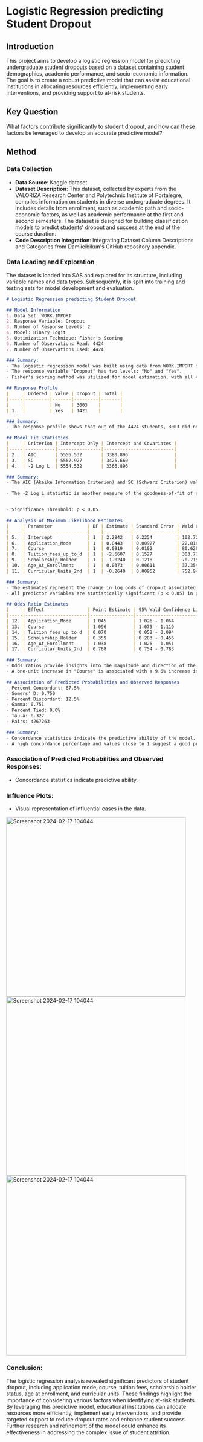 # Logistic Regression predicting Student Dropout

## Introduction
This project aims to develop a logistic regression model for predicting undergraduate student dropouts based on a dataset containing student demographics, academic performance, and socio-economic information. The goal is to create a robust predictive model that can assist educational institutions in allocating resources efficiently, implementing early interventions, and providing support to at-risk students.

## Key Question
What factors contribute significantly to student dropout, and how can these factors be leveraged to develop an accurate predictive model?

## Method
### Data Collection
- **Data Source**: Kaggle dataset.
- **Dataset Description**: This dataset, collected by experts from the VALORIZA Research Center and Polytechnic Institute of Portalegre, compiles information on students in diverse undergraduate degrees. It includes details from enrollment, such as academic path and socio-economic factors, as well as academic performance at the first and second semesters. The dataset is designed for building classification models to predict students' dropout and success at the end of the course duration.
- **Code Description Integration**: Integrating Dataset Column Descriptions and Categories from Damiieibikun's GitHub repository appendix.

### Data Loading and Exploration
The dataset is loaded into SAS and explored for its structure, including variable names and data types. Subsequently, it is split into training and testing sets for model development and evaluation.


```markdown
# Logistic Regression predicting Student Dropout

## Model Information
1. Data Set: WORK.IMPORT
2. Response Variable: Dropout
3. Number of Response Levels: 2
4. Model: Binary Logit
5. Optimization Technique: Fisher's Scoring
6. Number of Observations Read: 4424
7. Number of Observations Used: 4424

### Summary:
- The logistic regression model was built using data from WORK.IMPORT dataset to predict student dropout.
- The response variable "Dropout" has two levels: "No" and "Yes".
- Fisher's scoring method was utilized for model estimation, with all 4424 observations being used for analysis.

## Response Profile
|     | Ordered | Value | Dropout | Total |
|-----|---------|-------|---------|-------|
|     |         | No    | 3003    |       |
| 1.  |         | Yes   | 1421    |       |

### Summary:
- The response profile shows that out of the 4424 students, 3003 did not drop out ("No") while 1421 did ("Yes").

## Model Fit Statistics
|     | Criterion | Intercept Only | Intercept and Covariates |
|-----|-----------|----------------|--------------------------|
| 2.  | AIC       | 5556.532       | 3380.896                 |
| 3.  | SC        | 5562.927       | 3425.660                 |
| 4.  | -2 Log L  | 5554.532       | 3366.896                 |

### Summary:
- The AIC (Akaike Information Criterion) and SC (Schwarz Criterion) values are measures used to compare the goodness-of-fit of statistical models. Lower values of AIC and SC indicate a better fit of the model. Typically, differences in AIC or SC greater than 2 indicate some evidence for one model over the other, and differences greater than 10 indicate strong evidence. In our analysis, the model with covariates (independent variables) has lower AIC (5556.532 vs. 3380.896) and SC (5562.927 vs. 3425.660) values compared to the model with only the intercept term, suggesting that the model with covariates fits the data better.

- The -2 Log L statistic is another measure of the goodness-of-fit of a statistical model, specifically for logistic regression. Similar to AIC and SC, a lower -2 Log L value indicates a better fit of the model to the data. However, there is no universal threshold for what constitutes a low -2 Log L value, as it depends on the specific dataset and research context. In our analysis, the -2 Log L value for the model with covariates (3366.896) is lower than for the intercept-only model (5554.532), indicating that the model with covariates provides a better fit to the data.


- Significance Threshold: p < 0.05

## Analysis of Maximum Likelihood Estimates
|     | Parameter             | DF | Estimate | Standard Error | Wald Chi-Square | Pr > ChiSq |
|-----|-----------------------|----|----------|----------------|-----------------|------------|
| 5.  | Intercept             | 1  | 2.2842   | 0.2254         | 102.7241        | <.0001     |
| 6.  | Application_Mode      | 1  | 0.0443   | 0.00927        | 22.8185         | <.0001     |
| 7.  | Course                | 1  | 0.0919   | 0.0102         | 80.6283         | <.0001     |
| 8.  | Tuition_fees_up_to_d  | 1  | -2.6607  | 0.1527         | 303.7729        | <.0001     |
| 9.  | Scholarship_Holder    | 1  | -1.0240  | 0.1218         | 70.7151         | <.0001     |
| 10. | Age_At_Enrollment     | 1  | 0.0373   | 0.00611        | 37.3544         | <.0001     |
| 11. | Curricular_Units_2nd  | 1  | -0.2640  | 0.00962        | 752.9464        | <.0001     |

### Summary:
- The estimates represent the change in log odds of dropout associated with a one-unit change in the predictor variable, holding other variables constant.
- All predictor variables are statistically significant (p < 0.05) in predicting student dropout.

## Odds Ratio Estimates
|     | Effect                | Point Estimate | 95% Wald Confidence Limits |
|-----|-----------------------|----------------|-----------------------------|
| 12. | Application_Mode      | 1.045          | 1.026 - 1.064               |
| 13. | Course                | 1.096          | 1.075 - 1.119               |
| 14. | Tuition_fees_up_to_d  | 0.070          | 0.052 - 0.094               |
| 15. | Scholarship_Holder    | 0.359          | 0.283 - 0.456               |
| 16. | Age_At_Enrollment     | 1.038          | 1.026 - 1.051               |
| 17. | Curricular_Units_2nd  | 0.768          | 0.754 - 0.783               |

### Summary:
- Odds ratios provide insights into the magnitude and direction of the effects of predictor variables on the odds of dropout.
- A one-unit increase in "Course" is associated with a 9.6% increase in the odds of dropout.

## Association of Predicted Probabilities and Observed Responses
- Percent Concordant: 87.5%
- Somers' D: 0.750
- Percent Discordant: 12.5%
- Gamma: 0.751
- Percent Tied: 0.0%
- Tau-a: 0.327
- Pairs: 4267263

### Summary:
- Concordance statistics indicate the predictive ability of the model.
- A high concordance percentage and values close to 1 suggest a good predictive performance of the model.
```

### Association of Predicted Probabilities and Observed Responses:
- Concordance statistics indicate predictive ability.

### Influence Plots:
- Visual representation of influential cases in the data.
<img width="475" alt="Screenshot 2024-02-17 104044" src="https://github.com/adnanthedataanalyst/SAS_Binary-Logistic-Regression/assets/152249280/cbe664b2-8b9d-4ee2-812b-b35add4d8782">

<img width="474" alt="Screenshot 2024-02-17 104044" src="https://github.com/adnanthedataanalyst/SAS_Binary-Logistic-Regression/assets/152249280/09703ef1-2374-4ca6-a75b-234621b1af1c">

  
<img width="476" alt="Screenshot 2024-02-17 104044" src="https://github.com/adnanthedataanalyst/SAS_Binary-Logistic-Regression/assets/152249280/59797207-d85e-499d-a16d-51ae65d3f70d">

### Conclusion:
The logistic regression analysis revealed significant predictors of student dropout, including application mode, course, tuition fees, scholarship holder status, age at enrollment, and curricular units. These findings highlight the importance of considering various factors when identifying at-risk students. By leveraging this predictive model, educational institutions can allocate resources more efficiently, implement early interventions, and provide targeted support to reduce dropout rates and enhance student success. Further research and refinement of the model could enhance its effectiveness in addressing the complex issue of student attrition.
